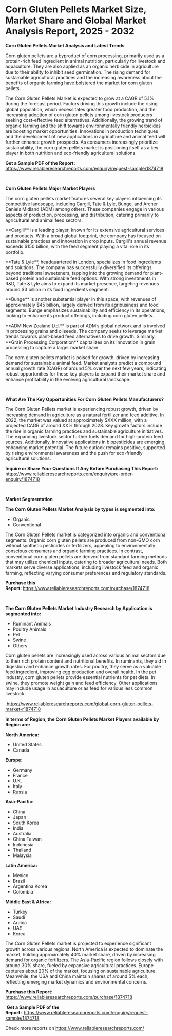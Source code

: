 <p><h1>Corn Gluten Pellets Market Size, Market Share and Global Market Analysis Report, 2025 - 2032</h1></p><p><strong>Corn Gluten Pellets Market Analysis and Latest Trends</strong></p>
<p><p>Corn gluten pellets are a byproduct of corn processing, primarily used as a protein-rich feed ingredient in animal nutrition, particularly for livestock and aquaculture. They are also applied as an organic herbicide in agriculture due to their ability to inhibit seed germination. The rising demand for sustainable agricultural practices and the increasing awareness about the benefits of organic farming have bolstered the market for corn gluten pellets. </p><p>The Corn Gluten Pellets Market is expected to grow at a CAGR of 5.1% during the forecast period. Factors driving this growth include the rising global population, which necessitates greater food production, and the increasing adoption of corn gluten pellets among livestock producers seeking cost-effective feed alternatives. Additionally, the growing trend of organic farming and the shift towards environmentally friendly herbicides are boosting market opportunities. Innovations in production techniques and the development of new applications in agriculture and animal feed will further enhance growth prospects. As consumers increasingly prioritize sustainability, the corn gluten pellets market is positioning itself as a key player in both nutrition and eco-friendly agricultural solutions.</p></p>
<p><strong>Get a Sample PDF of the Report:&nbsp;</strong> <a href="https://www.reliableresearchreports.com/enquiry/request-sample/1874718?utm_campaign=3309&utm_medium=2&utm_source=Github&utm_content=ia&utm_term=30032025&utm_id=corn-gluten-pellets">https://www.reliableresearchreports.com/enquiry/request-sample/1874718</a></p>
<p>&nbsp;</p>
<p><strong>Corn Gluten Pellets Major Market Players</strong></p>
<p><p>The corn gluten pellets market features several key players influencing its competitive landscape, including Cargill, Tate & Lyle, Bunge, and Archer Daniels Midland (ADM) among others. These companies engage in various aspects of production, processing, and distribution, catering primarily to agricultural and animal feed sectors.</p><p>**Cargill** is a leading player, known for its extensive agricultural services and products. With a broad global footprint, the company has focused on sustainable practices and innovation in crop inputs. Cargill's annual revenue exceeds $150 billion, with the feed segment playing a vital role in its portfolio.</p><p>**Tate & Lyle**, headquartered in London, specializes in food ingredients and solutions. The company has successfully diversified its offerings beyond traditional sweeteners, tapping into the growing demand for plant-based protein and sustainable feed options. With strong investments in R&D, Tate & Lyle aims to expand its market presence, targeting revenues around $3 billion in its food ingredients segment.</p><p>**Bunge** is another substantial player in this space, with revenues of approximately $45 billion, largely derived from its agribusiness and food segments. Bunge emphasizes sustainability and efficiency in its operations, looking to enhance its product offerings, including corn gluten pellets.</p><p>**ADM New Zealand Ltd.** is part of ADM’s global network and is involved in processing grains and oilseeds. The company seeks to leverage market trends towards plant-based feed alternatives to drive growth. Similarly, **Grain Processing Corporation** capitalizes on its innovation in grain processing to capture a larger market share.</p><p>The corn gluten pellets market is poised for growth, driven by increasing demand for sustainable animal feed. Market analysts predict a compound annual growth rate (CAGR) of around 5% over the next few years, indicating robust opportunities for these key players to expand their market share and enhance profitability in the evolving agricultural landscape.</p></p>
<p>&nbsp;</p>
<p><strong>What Are The Key Opportunities For Corn Gluten Pellets Manufacturers?</strong></p>
<p><p>The Corn Gluten Pellets market is experiencing robust growth, driven by increasing demand in agriculture as a natural fertilizer and feed additive. In 2022, the market was valued at approximately $XXX million, with a projected CAGR of around XX% through 2028. Key growth factors include the rise in organic farming practices and sustainable agriculture initiatives. The expanding livestock sector further fuels demand for high-protein feed sources. Additionally, innovative applications in biopesticides are emerging, enhancing market potential. The future outlook remains positive, supported by rising environmental awareness and the push for eco-friendly agricultural solutions.</p></p>
<p><strong>Inquire or Share Your Questions If Any Before Purchasing This Report:</strong> <a href="https://www.reliableresearchreports.com/enquiry/pre-order-enquiry/1874718?utm_campaign=3309&utm_medium=2&utm_source=Github&utm_content=ia&utm_term=30032025&utm_id=corn-gluten-pellets">https://www.reliableresearchreports.com/enquiry/pre-order-enquiry/1874718</a></p>
<p>&nbsp;</p>
<p><strong>Market Segmentation</strong></p>
<p><strong>The Corn Gluten Pellets Market Analysis by types is segmented into:</strong></p>
<p><ul><li>Organic</li><li>Conventional</li></ul></p>
<p><p>The Corn Gluten Pellets market is categorized into organic and conventional segments. Organic corn gluten pellets are produced from non-GMO corn without synthetic pesticides or fertilizers, appealing to environmentally conscious consumers and organic farming practices. In contrast, conventional corn gluten pellets are derived from standard farming methods that may utilize chemical inputs, catering to broader agricultural needs. Both markets serve diverse applications, including livestock feed and organic farming, reflecting varying consumer preferences and regulatory standards.</p></p>
<p><strong>Purchase this Report:&nbsp;</strong><a href="https://www.reliableresearchreports.com/purchase/1874718?utm_campaign=3309&utm_medium=2&utm_source=Github&utm_content=ia&utm_term=30032025&utm_id=corn-gluten-pellets">https://www.reliableresearchreports.com/purchase/1874718</a></p>
<p>&nbsp;</p>
<p><strong>The Corn Gluten Pellets Market Industry Research by Application is segmented into:</strong></p>
<p><ul><li>Ruminant Animals</li><li>Poultry Animals</li><li>Pet</li><li>Swine</li><li>Others</li></ul></p>
<p><p>Corn gluten pellets are increasingly used across various animal sectors due to their rich protein content and nutritional benefits. In ruminants, they aid in digestion and enhance growth rates. For poultry, they serve as a valuable feed ingredient, improving egg production and overall health. In the pet industry, corn gluten pellets provide essential nutrients for pet diets. In swine, they promote weight gain and feed efficiency. Other applications may include usage in aquaculture or as feed for various less common livestock.</p></p>
<p><a href="https://www.reliableresearchreports.com/global-corn-gluten-pellets-market-r1874718?utm_campaign=3309&utm_medium=2&utm_source=Github&utm_content=ia&utm_term=30032025&utm_id=corn-gluten-pellets">&nbsp;https://www.reliableresearchreports.com/global-corn-gluten-pellets-market-r1874718</a></p>
<p><strong>In terms of Region, the Corn Gluten Pellets Market Players available by Region are:</strong></p>
<p>
    <p> <strong> North America: </strong>
        <ul>
            <li>United States</li>
            <li>Canada</li>
        </ul>
        </p> 
    <p> <strong> Europe: </strong>
        <ul>
            <li>Germany</li>
            <li>France</li>
            <li>U.K.</li>
            <li>Italy</li>
            <li>Russia</li>
        </ul>
        </p> 
    <p> <strong> Asia-Pacific: </strong>
        <ul>
            <li>China</li>
            <li>Japan</li>
            <li>South Korea</li>
            <li>India</li>
            <li>Australia</li>
            <li>China Taiwan</li>
            <li>Indonesia</li>
            <li>Thailand</li>
            <li>Malaysia</li>
        </ul>
        </p> 
    <p> <strong> Latin America: </strong>
        <ul>
            <li>Mexico</li>
            <li>Brazil</li>
            <li>Argentina Korea</li>
            <li>Colombia</li>
        </ul>
        </p> 
    <p> <strong> Middle East & Africa: </strong>
        <ul>
            <li>Turkey</li>
            <li>Saudi</li>
            <li>Arabia</li>
            <li>UAE</li>
            <li>Korea</li>
        </ul>
    </p>
    </p>
<p><p>The Corn Gluten Pellets market is projected to experience significant growth across various regions. North America is expected to dominate the market, holding approximately 40% market share, driven by increasing demand for organic fertilizers. The Asia-Pacific region follows closely with around 30% share, fueled by expansive agricultural practices. Europe captures about 20% of the market, focusing on sustainable agriculture. Meanwhile, the USA and China maintain shares of around 5% each, reflecting emerging market dynamics and environmental concerns.</p></p>
<p><strong>Purchase this Report: </strong><a href="https://www.reliableresearchreports.com/purchase/1874718?utm_campaign=3309&utm_medium=2&utm_source=Github&utm_content=ia&utm_term=30032025&utm_id=corn-gluten-pellets">https://www.reliableresearchreports.com/purchase/1874718</a></p>
<p>&nbsp;<strong>Get a Sample PDF of the Report:&nbsp;&nbsp;</strong><a href="https://www.reliableresearchreports.com/enquiry/request-sample/1874718?utm_campaign=3309&utm_medium=2&utm_source=Github&utm_content=ia&utm_term=30032025&utm_id=corn-gluten-pellets">https://www.reliableresearchreports.com/enquiry/request-sample/1874718</a></p>
<p><strong></strong></p>
<p>Check more reports on <a href="https://www.reliableresearchreports.com/?utm_campaign=3309&utm_medium=2&utm_source=Github&utm_content=ia&utm_term=30032025&utm_id=corn-gluten-pellets">https://www.reliableresearchreports.com/</a></p>